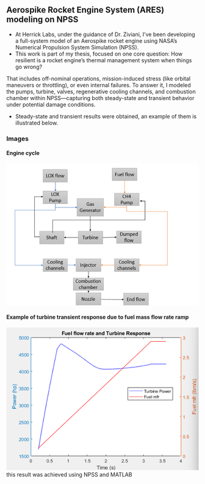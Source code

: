 ## Aerospike Rocket Engine System (ARES) modeling on NPSS

- At Herrick Labs, under the guidance of Dr. Ziviani, I’ve been developing a full-system model of an Aerospike rocket engine using NASA’s Numerical Propulsion System Simulation (NPSS).
- This work is part of my thesis, focused on one core question:
How resilient is a rocket engine’s thermal management system when things go wrong?

That includes off-nominal operations, mission-induced stress (like orbital maneuvers or throttling), or even internal failures. To answer it, I modeled the pumps, turbine, valves, regenerative cooling channels, and combustion chamber within NPSS—capturing both steady-state and transient behavior under potential damage conditions.
- Steady-state and transient results were obtained, an example of them is illustrated below.

### Images
#### Engine cycle
![Engine cycle: this is just a drawn diagram, it is not the NPSS user interface](images/engineCycle1.png)
#### Example of turbine transient response due to fuel mass flow rate ramp
![turbine response](images/Transient1.png)
this result was achieved using NPSS and MATLAB
